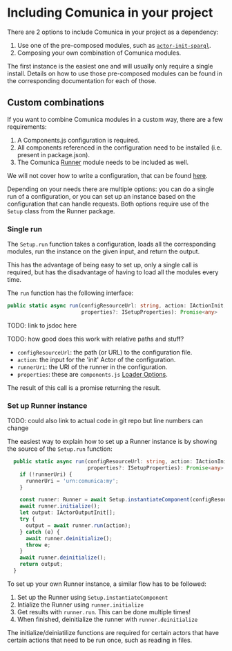 # Including Comunica in your project

There are 2 options to include Comunica in your project as a dependency:

1. Use one of the pre-composed modules, such as 
[`actor-init-sparql`](https://github.com/comunica/comunica/tree/master/packages/actor-init-sparql).
2. Composing your own combination of Comunica modules.

The first instance is the easiest one and will usually only require a single install.
Details on how to use those pre-composed modules can be found in the corresponding documentation for each of those.

## Custom combinations

If you want to combine Comunica modules in a custom way,
there are a few requirements:

1. A Components.js configuration is required.
2. All components referenced in the configuration need to be installed (i.e. present in package.json).
3. The Comunica [Runner](https://github.com/comunica/comunica/tree/master/packages/runner)
module needs to be included as well.

We will not cover how to write a configuration, that can be found [here](configuration.md).

Depending on your needs there are multiple options:
you can do a single run of a configuration,
or you can set up an instance based on the configuration that can handle requests.
Both options require use of the `Setup` class from the Runner package.

### Single run
The `Setup.run` function takes a configuration,
loads all the corresponding modules,
run the instance on the given input,
and return the output.

This has the advantage of being easy to set up,
only a single call is required,
but has the disadvantage of having to load all the modules every time.

The `run` function has the following interface:
```typescript
public static async run(configResourceUrl: string, action: IActionInit, runnerUri?: string,
                        properties?: ISetupProperties): Promise<any>
```
TODO: link to jsdoc here

TODO: how good does this work with relative paths and stuff?

* `configResourceUrl`: the path (or URL) to the configuration file.
* `action`: the input for the 'init' Actor of the configuration.
* `runnerUri`: the URI of the runner in the configuration.
* `properties`: these are `components.js`
[Loader Options](http://componentsjs.readthedocs.io/en/latest/loading/loader/).

The result of this call is a promise returning the result.

### Set up Runner instance

TODO: could also link to actual code in git repo but line numbers can change

The easiest way to explain how to set up a Runner instance
is by showing the source of the `Setup.run` function:
```typescript
  public static async run(configResourceUrl: string, action: IActionInit, runnerUri?: string,
                          properties?: ISetupProperties): Promise<any> {
    if (!runnerUri) {
      runnerUri = 'urn:comunica:my';
    }

    const runner: Runner = await Setup.instantiateComponent(configResourceUrl, runnerUri, properties);
    await runner.initialize();
    let output: IActorOutputInit[];
    try {
      output = await runner.run(action);
    } catch (e) {
      await runner.deinitialize();
      throw e;
    }
    await runner.deinitialize();
    return output;
  }
```

To set up your own Runner instance, a similar flow has to be followed:

 1. Set up the Runner using `Setup.instantiateComponent`
 2. Intialize the Runner using `runner.initialize`
 3. Get results with `runner.run`. This can be done multiple times!
 4. When finished, deinitialize the runner with `runner.deinitialize`

The initialize/deiniatilize functions are required for certain actors
that have certain actions that need to be run once,
such as reading in files.
